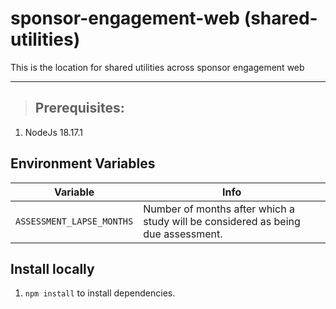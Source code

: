# sponsor-engagement-web (shared-utilities)

This is the location for shared utilities across sponsor engagement web

---

> ## Prerequisites:

1. NodeJs 18.17.1

## Environment Variables

| Variable                  | Info                                                                             |
| ------------------------- | -------------------------------------------------------------------------------- |
| `ASSESSMENT_LAPSE_MONTHS` | Number of months after which a study will be considered as being due assessment. |

## Install locally

1. `npm install` to install dependencies.

